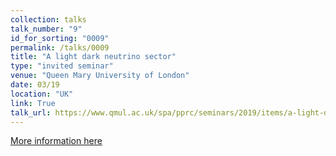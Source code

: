 ```yaml
---
collection: talks
talk_number: "9"
id_for_sorting: "0009"
permalink: /talks/0009
title: "A light dark neutrino sector" 
type: "invited seminar"
venue: "Queen Mary University of London"
date: 03/19
location: "UK"
link: True 
talk_url: https://www.qmul.ac.uk/spa/pprc/seminars/2019/items/a-light-dark-neutrino-sector.html 
---
```


[More information here](https://www.qmul.ac.uk/spa/pprc/seminars/2019/items/a-light-dark-neutrino-sector.html)

